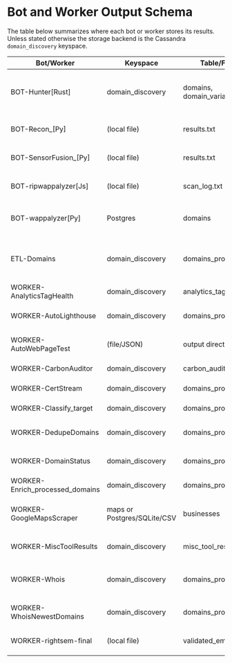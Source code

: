 # Bot and Worker Output Schema

The table below summarizes where each bot or worker stores its results. Unless stated otherwise the storage backend is the Cassandra `domain_discovery` keyspace.

| Bot/Worker | Keyspace | Table/File | Notes |
|------------|----------|-----------|-------|
| BOT-Hunter[Rust] | domain_discovery | domains, domain_variations | Inserts discovered domains and HTTP variation results. |
| BOT-Recon_[Py] | (local file) | results.txt | Saves reconnaissance output locally. |
| BOT-SensorFusion_[Py] | (local file) | results.txt | Combines recon with tech detection. |
| BOT-ripwappalyzer[Js] | (local file) | scan_log.txt | Puppeteer‑based tech fingerprint log. |
| BOT-wappalyzer[Py] | Postgres | domains | Updates `techdetect` column in Postgres. |
| ETL-Domains | domain_discovery | domains_processed | Various ETL scripts populating processed domains. |
| WORKER-AnalyticsTagHealth | domain_discovery | analytics_tag_health | Tracks Google tag presence. |
| WORKER-AutoLighthouse | domain_discovery | domains_processed | Updates Lighthouse metrics. |
| WORKER-AutoWebPageTest | (file/JSON) | output directory | Cassandra integration stub only. |
| WORKER-CarbonAuditor | domain_discovery | carbon_audits | Stores bytes and CO₂ estimates. |
| WORKER-CertStream | domain_discovery | domains_processed | Inserts domains from CertStream. |
| WORKER-Classify_target | domain_discovery | domains_processed | Adds site type and category. |
| WORKER-DedupeDomains | domain_discovery | domains_processed | Normalizes TLDs and removes duplicates. |
| WORKER-DomainStatus | domain_discovery | domains_processed | Records reachability and timestamps. |
| WORKER-Enrich_processed_domains | domain_discovery | domains_processed | Adds GeoIP, SSL and tech data. |
| WORKER-GoogleMapsScraper | maps or Postgres/SQLite/CSV | businesses | Writes business listings depending on storage mode. |
| WORKER-MiscToolResults | domain_discovery | misc_tool_results | Arbitrary tool output keyed by domain. |
| WORKER-Whois | domain_discovery | domains_processed | Updates registrar and registration dates. |
| WORKER-WhoisNewestDomains | domain_discovery | domains_processed | Adds newly registered domains. |
| WORKER-rightsem-final | (local file) | validated_emails.csv | Saves validated email results to CSV. |

